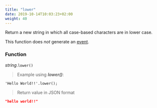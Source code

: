```yaml
---
title: "lower"
date: 2019-10-14T10:03:23+02:00
weight: 40
---
```


Return a new string in which all case-based characters are in lower case.

This function does *not* generate an [event](../../events).

### Function
*string*.`lower()`

> Example using ***lower()***:

```thingsdb,json_response
'Hello World!!'.lower();
```

> Return value in JSON format

```json
"hello world!!"
```
